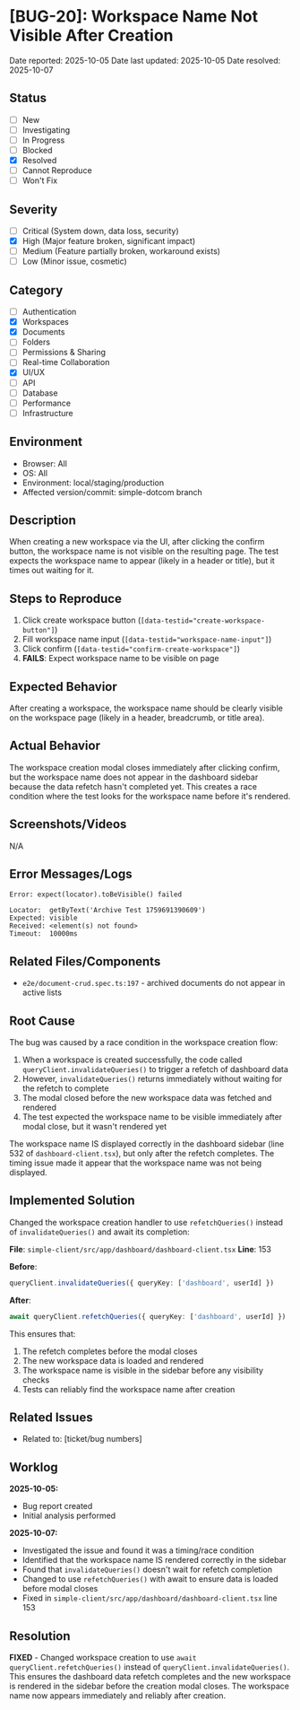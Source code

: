 # [BUG-20]: Workspace Name Not Visible After Creation

Date reported: 2025-10-05
Date last updated: 2025-10-05
Date resolved: 2025-10-07

## Status

- [ ] New
- [ ] Investigating
- [ ] In Progress
- [ ] Blocked
- [x] Resolved
- [ ] Cannot Reproduce
- [ ] Won't Fix

## Severity

- [ ] Critical (System down, data loss, security)
- [x] High (Major feature broken, significant impact)
- [ ] Medium (Feature partially broken, workaround exists)
- [ ] Low (Minor issue, cosmetic)

## Category

- [ ] Authentication
- [x] Workspaces
- [x] Documents
- [ ] Folders
- [ ] Permissions & Sharing
- [ ] Real-time Collaboration
- [x] UI/UX
- [ ] API
- [ ] Database
- [ ] Performance
- [ ] Infrastructure

## Environment

- Browser: All
- OS: All
- Environment: local/staging/production
- Affected version/commit: simple-dotcom branch

## Description

When creating a new workspace via the UI, after clicking the confirm button, the workspace name is not visible on the resulting page. The test expects the workspace name to appear (likely in a header or title), but it times out waiting for it.

## Steps to Reproduce

1. Click create workspace button (`[data-testid="create-workspace-button"]`)
2. Fill workspace name input (`[data-testid="workspace-name-input"]`)
3. Click confirm (`[data-testid="confirm-create-workspace"]`)
4. **FAILS**: Expect workspace name to be visible on page

## Expected Behavior

After creating a workspace, the workspace name should be clearly visible on the workspace page (likely in a header, breadcrumb, or title area).

## Actual Behavior

The workspace creation modal closes immediately after clicking confirm, but the workspace name does not appear in the dashboard sidebar because the data refetch hasn't completed yet. This creates a race condition where the test looks for the workspace name before it's rendered.

## Screenshots/Videos

N/A

## Error Messages/Logs

```
Error: expect(locator).toBeVisible() failed

Locator:  getByText('Archive Test 1759691390609')
Expected: visible
Received: <element(s) not found>
Timeout:  10000ms
```

## Related Files/Components

- `e2e/document-crud.spec.ts:197` - archived documents do not appear in active lists

## Root Cause

The bug was caused by a race condition in the workspace creation flow:

1. When a workspace is created successfully, the code called `queryClient.invalidateQueries()` to trigger a refetch of dashboard data
2. However, `invalidateQueries()` returns immediately without waiting for the refetch to complete
3. The modal closed before the new workspace data was fetched and rendered
4. The test expected the workspace name to be visible immediately after modal close, but it wasn't rendered yet

The workspace name IS displayed correctly in the dashboard sidebar (line 532 of `dashboard-client.tsx`), but only after the refetch completes. The timing issue made it appear that the workspace name was not being displayed.

## Implemented Solution

Changed the workspace creation handler to use `refetchQueries()` instead of `invalidateQueries()` and await its completion:

**File**: `simple-client/src/app/dashboard/dashboard-client.tsx`
**Line**: 153

**Before**:
```typescript
queryClient.invalidateQueries({ queryKey: ['dashboard', userId] })
```

**After**:
```typescript
await queryClient.refetchQueries({ queryKey: ['dashboard', userId] })
```

This ensures that:
1. The refetch completes before the modal closes
2. The new workspace data is loaded and rendered
3. The workspace name is visible in the sidebar before any visibility checks
4. Tests can reliably find the workspace name after creation

## Related Issues

- Related to: [ticket/bug numbers]

## Worklog

**2025-10-05:**
- Bug report created
- Initial analysis performed

**2025-10-07:**
- Investigated the issue and found it was a timing/race condition
- Identified that the workspace name IS rendered correctly in the sidebar
- Found that `invalidateQueries()` doesn't wait for refetch completion
- Changed to use `refetchQueries()` with await to ensure data is loaded before modal closes
- Fixed in `simple-client/src/app/dashboard/dashboard-client.tsx` line 153

## Resolution

**FIXED** - Changed workspace creation to use `await queryClient.refetchQueries()` instead of `queryClient.invalidateQueries()`. This ensures the dashboard data refetch completes and the new workspace is rendered in the sidebar before the creation modal closes. The workspace name now appears immediately and reliably after creation.
